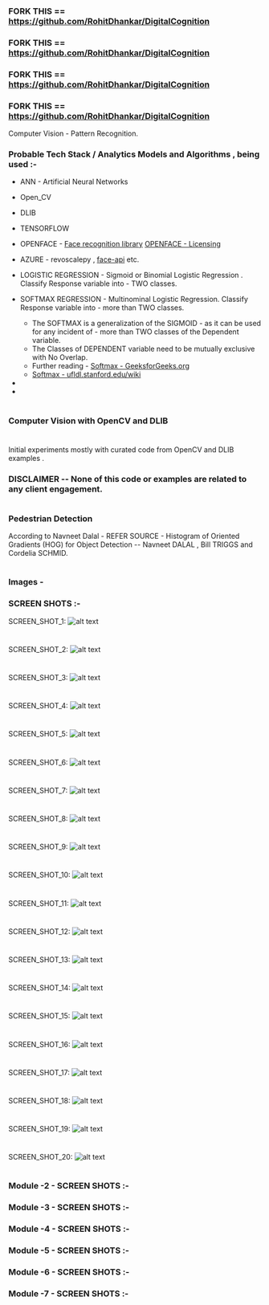 ### FORK THIS == https://github.com/RohitDhankar/DigitalCognition
### FORK THIS == https://github.com/RohitDhankar/DigitalCognition
### FORK THIS == https://github.com/RohitDhankar/DigitalCognition
### FORK THIS == https://github.com/RohitDhankar/DigitalCognition







Computer Vision - Pattern Recognition. 

### Probable Tech Stack / Analytics Models and Algorithms , being used :- 

- ANN - Artificial Neural Networks 
- Open_CV
- DLIB
- TENSORFLOW
- OPENFACE - [Face recognition library](https://github.com/cmusatyalab/openface) [OPENFACE - Licensing](https://github.com/cmusatyalab/openface#licensing)
- AZURE - revoscalepy , [face-api](https://docs.microsoft.com/en-us/azure/cognitive-services/face/quickstarts/python)  etc. 

- LOGISTIC REGRESSION - Sigmoid or Binomial Logistic Regression . Classify Response variable into - TWO classes. 
- SOFTMAX REGRESSION  - Multinominal Logistic Regression. Classify Response variable into - more than TWO classes. 
  * The SOFTMAX is a generalization of the SIGMOID - as it can be used for any incident of - more than TWO classes of the Dependent variable. 
  * The Classes of DEPENDENT variable need to be mutually exclusive with No Overlap.
  * Further reading - [Softmax - GeeksforGeeks.org](http://www.geeksforgeeks.org/softmax-regression-using-tensorflow/)
  * [Softmax - ufldl.stanford.edu/wiki](http://ufldl.stanford.edu/wiki/index.php/Softmax_Regression#Weight_Decay)    

- 
- 
 


#


#

### Computer Vision with OpenCV and DLIB   
#
Initial experiments mostly with curated code from OpenCV and DLIB examples .   
### DISCLAIMER -- None of this code or examples are related to any client engagement.  
#
### Pedestrian Detection 

According to Navneet Dalal - REFER SOURCE - Histogram of Oriented Gradients (HOG) for Object Detection -- Navneet DALAL , Bill TRIGGS and Cordelia SCHMID.   
#



#

### Images - 

### SCREEN SHOTS :- 
   

SCREEN_SHOT_1: 
![alt text](../master/screen_captures/1_7.png "SCREEN_SHOT_1")
#

SCREEN_SHOT_2: 
![alt text](../master/screen_captures/1_1.png "SCREEN_SHOT_2")
#  

SCREEN_SHOT_3: 
![alt text](../master/screen_captures/1_2.png "SCREEN_SHOT_3")
#  

SCREEN_SHOT_4: 
![alt text](../master/screen_captures/1_3.png "SCREEN_SHOT_4")
#  

SCREEN_SHOT_5: 
![alt text](../master/screen_captures/1_4.png "SCREEN_SHOT_5")
#  

SCREEN_SHOT_6: 
![alt text](../master/screen_captures/1_5.png "SCREEN_SHOT_6")
#  

SCREEN_SHOT_7: 
![alt text](../master/Images_R_ScreenShots/1_7.png "SCREEN_SHOT_7")
#  

SCREEN_SHOT_8: 
![alt text](../master/Images_R_ScreenShots/1_8.png "SCREEN_SHOT_8")
#  

SCREEN_SHOT_9: 
![alt text](../master/Images_R_ScreenShots/1_9.png "SCREEN_SHOT_9")
#  

SCREEN_SHOT_10: 
![alt text](../master/Images_R_ScreenShots/1_10.png "SCREEN_SHOT_10")
#  

SCREEN_SHOT_11: 
![alt text](../master/Images_R_ScreenShots/1_11.png "SCREEN_SHOT_11")
#  

SCREEN_SHOT_12: 
![alt text](../master/Images_R_ScreenShots/1_12.png "SCREEN_SHOT_12")
#  


SCREEN_SHOT_13: 
![alt text](../master/Images_R_ScreenShots/1_13.png "SCREEN_SHOT_13")
#  


SCREEN_SHOT_14: 
![alt text](../master/Images_R_ScreenShots/1_14.png "SCREEN_SHOT_14")
#  


SCREEN_SHOT_15: 
![alt text](../master/Images_R_ScreenShots/1_15.png "SCREEN_SHOT_15")
#  


SCREEN_SHOT_16: 
![alt text](../master/Images_R_ScreenShots/1_16.png "SCREEN_SHOT_16")
#  


SCREEN_SHOT_17: 
![alt text](../master/Images_R_ScreenShots/1_17.png "SCREEN_SHOT_17")
#  


SCREEN_SHOT_18: 
![alt text](../master/Images_R_ScreenShots/1_18.png "SCREEN_SHOT_18")
#  


SCREEN_SHOT_19: 
![alt text](../master/Images_R_ScreenShots/1_19.png "SCREEN_SHOT_19")
#  


SCREEN_SHOT_20: 
![alt text](../master/Images_R_ScreenShots/1_20.png "SCREEN_SHOT_20")
#  


### Module -2 - SCREEN SHOTS :- 


### Module -3 - SCREEN SHOTS :- 



### Module -4 - SCREEN SHOTS :- 


### Module -5 - SCREEN SHOTS :- 


### Module -6 - SCREEN SHOTS :- 


### Module -7 - SCREEN SHOTS :- 




